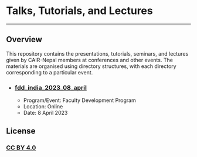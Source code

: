 # Talks, Tutorials, and Lectures
***
## Overview
This repository contains the presentations, tutorials, seminars, and lectures given by CAIR-Nepal members at conferences and other events. The materials are organised using directory structures, with each directory corresponding to a particular event.

- ### [fdd_india_2023_08_april](https://github.com/CAIRNepal/talks_tutorials_lectures/tree/main/fdd_india_2023_08_april)
    -  Program/Event: Faculty Development Program
    -  Location: Online
    -  Date: 8 April 2023

## License
### [CC BY 4.0](https://creativecommons.org/licenses/by/4.0/) 
